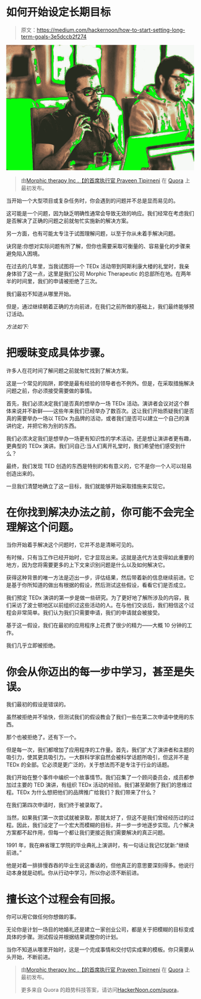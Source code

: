 # 如何开始设定长期目标

> 原文：<https://medium.com/hackernoon/how-to-start-setting-long-term-goals-3e5dccb2f274>

![](img/38c47294891402b37c7d7e0a0577a462.png)

> 由[Morphic therapy Inc .【的首席执行官 Praveen Tipirneni](http://qr.ae/TUT3DC) 在 [Quora](http://quora.com/?ref=hackernoon) 上最初发布。

当开始一个大型项目或复杂任务时，你会遇到的问题并不总是显而易见的。

这可能是一个问题，因为缺乏明确性通常会导致无效的响应。我们经常在考虑我们是否解决了正确的问题之前就匆忙实施新的解决方案。

另一方面，也有可能太专注于试图理解问题，以至于你从未着手解决问题。

诀窍是:你想对实际问题有所了解，但你也需要采取可衡量的、容易量化的步骤来避免陷入困境。

在过去的几年里，当我试图将一个 TEDx 活动带到阿斯利康大楼的礼堂时，我亲身体验了这一点，这里是我们公司 Morphic Therapeutic 的总部所在地。在两年半的时间里，我们的申请被拒绝了三次。

我们最初不知道从哪里开始。

但是，通过继续朝着正确的方向前进，在我们之前所做的基础上，我们最终能够预订活动。

*方法如下:*

# **把暧昧变成具体步骤。**

许多人在花时间了解问题之前就匆忙找到了解决方案。

这是一个常见的陷阱，即使是最有经验的领导者也不例外。但是，在采取措施解决问题之前，你必须接受需要做的事情。

首先，我们必须决定我们是否真的想举办一场 TEDx 活动。演讲者会议对这个群体来说并不新鲜——这些年来我们已经举办了数百次。这让我们开始质疑我们是否真的需要举办一场以 TEDx 为品牌的活动，或者我们是否可以建立一个自己的演讲约定，并把它称为别的东西。

我们必须决定我们是想举办一场更有知识性的学术活动，还是想让演讲者更有趣，更典型的 TEDx 演讲。我们问自己:当人们离开礼堂时，我们希望他们感受到什么？

最终，我们发现 TED 创造的东西是特别的和有意义的，它不是你一个人可以轻易创造出来的。

一旦我们清楚地确立了这一目标，我们就能够开始采取措施来实现它。

# 在你找到解决办法之前，你可能不会完全理解这个问题。

当你开始着手解决这个问题时，它并不总是清晰可见的。

有时候，只有当工作已经开始时，它才显现出来。这就是迭代方法变得如此重要的地方，因为您将需要更多的上下文来识别问题是什么以及如何解决它。

获得这种背景的唯一方法是迈出一步，评估结果，然后带着新的信息继续前进。它是基于你所知道的做出有根据的假设，然后测试这些假设，看看它们是否成立。

我们预定 TEDx 演讲的第一步是做一些研究。为了更好地了解所涉及的内容，我们采访了波士顿地区以前组织过这些活动的人。在与他们交谈后，我们相信这个过程会非常简单。我们认为我们只需要申请，我们的申请就会被接受。

基于这一假设，我们在最初的应用程序上花费了很少的精力——大概 10 分钟的工作。

我们几乎立即被拒绝。

# 你会从你迈出的每一步中学习，甚至是失误。

我们最初的假设是错误的。

虽然被拒绝并不愉快，但测试我们的假设教会了我们一些在第二次申请中使用的东西。

那个也被拒绝了。还有下一个。

但是每一次，我们都增加了应用程序的工作量。首先，我们扩大了演讲者和主题的吸引力，使其更具吸引力。一大群科学家自然会被科学话题所吸引，但这并不是 TEDx 的全部。它必须是更广泛的，关于想法而不是专注于行业的话题。

我们开始在整个事件中编织一个故事情节。我们召集了一个顾问委员会，成员都参加过主要的 TED 演讲，有组织 TEDx 活动的经验。我们甚至颠倒了我们的思维过程。TEDx 为什么想把他们的品牌推广给我们？我们带来了什么？

在我们第四次申请时，我们终于被录取了。

当然，如果我们第一次尝试就被录取，那就太好了，但这不是我们曾经经历过的过程。因此，我们设定了一个宏大而模糊的目标，并一步一步地逐步实现。几个解决方案都不起作用，但每一个都让我们更接近我们需要解决的真正问题。

1991 年，我在麻省理工学院的毕业典礼上演讲时，有一句话让我记忆犹新:“继续前进。”

他是对着一排排慢吞吞的毕业生说这番话的，但他真正的意思要深刻得多。他说行动本身就是动机。你从行动中学习，所以你必须不断前进。

# **擅长这个过程会有回报。**

你可以用它做任何你想做的事。

无论你是计划一场目的地婚礼还是建立一家创业公司，都是关于把模糊的目标变成具体的步骤。测试假设并根据结果调整你的计划。

当你不知道从哪里开始时，这是一个完成事情和交付切实成果的模板。你只需要从头开始，不断前进。

> 由[Morphic therapy Inc .【的首席执行官 Praveen Tipirneni](http://qr.ae/TUT3DC) 在 [Quora](http://quora.com/?ref=hackernoon) 上最初发布。
> 
> 更多来自 Quora 的趋势科技答案，请访问[HackerNoon.com/quora](https://hackernoon.com/quora/home)。